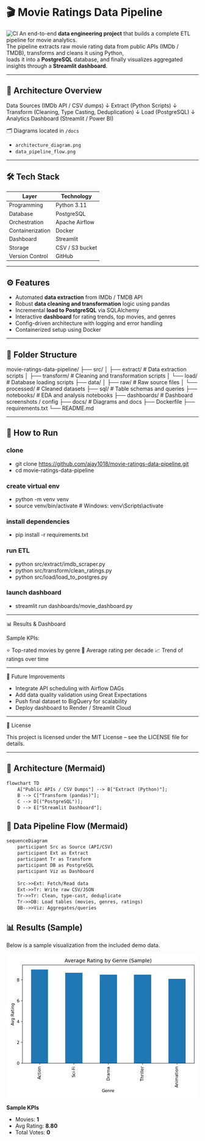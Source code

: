 # 🎬 Movie Ratings Data Pipeline

![CI](https://github.com/ajay1018/movie-ratings-data-pipeline/actions/workflows/ci.yml/badge.svg)
An end-to-end **data engineering project** that builds a complete ETL pipeline for movie analytics.  
The pipeline extracts raw movie rating data from public APIs (IMDb / TMDB), transforms and cleans it using Python,  
loads it into a **PostgreSQL** database, and finally visualizes aggregated insights through a **Streamlit dashboard**.

---

## 🧱 Architecture Overview

Data Sources (IMDb API / CSV dumps)
↓
Extract (Python Scripts)
↓
Transform (Cleaning, Type Casting, Deduplication)
↓
Load (PostgreSQL)
↓
Analytics Dashboard (Streamlit / Power BI)


🗂️ Diagrams located in `/docs`  
- `architecture_diagram.png`  
- `data_pipeline_flow.png`

---

## 🛠️ Tech Stack

| Layer | Technology |
|-------|-------------|
| Programming | Python 3.11 |
| Database | PostgreSQL |
| Orchestration | Apache Airflow |
| Containerization | Docker |
| Dashboard | Streamlit |
| Storage | CSV / S3 bucket |
| Version Control | GitHub |

---

## ⚙️ Features

- Automated **data extraction** from IMDb / TMDB API  
- Robust **data cleaning and transformation** logic using pandas  
- Incremental **load to PostgreSQL** via SQLAlchemy  
- Interactive **dashboard** for rating trends, top movies, and genres  
- Config-driven architecture with logging and error handling  
- Containerized setup using Docker  

---

## 📂 Folder Structure

movie-ratings-data-pipeline/
├── src/
│ ├── extract/ # Data extraction scripts
│ ├── transform/ # Cleaning and transformation scripts
│ └── load/ # Database loading scripts
├── data/
│ ├── raw/ # Raw source files
│ └── processed/ # Cleaned datasets
├── sql/ # Table schemas and queries
├── notebooks/ # EDA and analysis notebooks
├── dashboards/ # Dashboard screenshots / config
├── docs/ # Diagrams and docs
├── Dockerfile
├── requirements.txt
└── README.md

---

## 🚀 How to Run

### clone
- git clone https://github.com/ajay1018/movie-ratings-data-pipeline.git
- cd movie-ratings-data-pipeline

### create virtual env
- python -m venv venv
- source venv/bin/activate   # Windows: venv\Scripts\activate

### install dependencies
- pip install -r requirements.txt

### run ETL
- python src/extract/imdb_scraper.py
- python src/transform/clean_ratings.py
- python src/load/load_to_postgres.py

### launch dashboard
- streamlit run dashboards/movie_dashboard.py

---

📊 Results & Dashboard

Sample KPIs:

⭐ Top-rated movies by genre
🎯 Average rating per decade
📈 Trend of ratings over time

---

🔮 Future Improvements

- Integrate API scheduling with Airflow DAGs
- Add data quality validation using Great Expectations
- Push final dataset to BigQuery for scalability
- Deploy dashboard to Render / Streamlit Cloud

---

🧾 License

This project is licensed under the MIT License – see the LICENSE file for details.

---

## 🧱 Architecture (Mermaid)

```mermaid
flowchart TD
    A["Public APIs / CSV Dumps"] --> B["Extract (Python)"];
    B --> C["Transform (pandas)"];
    C --> D[("PostgreSQL")];
    D --> E["Streamlit Dashboard"];
```

## 🔁 Data Pipeline Flow (Mermaid)

```mermaid
sequenceDiagram
    participant Src as Source (API/CSV)
    participant Ext as Extract
    participant Tr as Transform
    participant DB as PostgreSQL
    participant Viz as Dashboard

    Src->>Ext: Fetch/Read data
    Ext->>Tr: Write raw CSV/JSON
    Tr->>Tr: Clean, type-cast, deduplicate
    Tr->>DB: Load tables (movies, genres, ratings)
    DB-->>Viz: Aggregates/queries
```

## 📊 Results (Sample)

Below is a sample visualization from the included demo data.

![dashboard](dashboards/movie_ratings_dashboard_1759873997.png)

**Sample KPIs**
- Movies: **1**
- Avg Rating: **8.80**
- Total Votes: **0**
